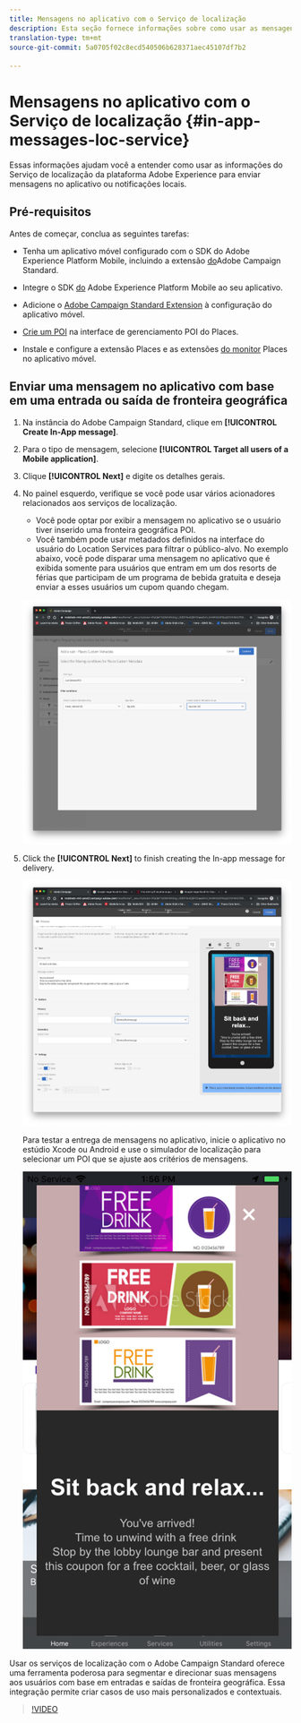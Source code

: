 ```yaml
---
title: Mensagens no aplicativo com o Serviço de localização
description: Esta seção fornece informações sobre como usar as mensagens de push no Campaign Standard com mensagens no aplicativo no Campaign Standard.
translation-type: tm+mt
source-git-commit: 5a0705f02c8ecd540506b628371aec45107df7b2

---
```



# Mensagens no aplicativo com o Serviço de localização {#in-app-messages-loc-service}

Essas informações ajudam você a entender como usar as informações do Serviço de localização da plataforma Adobe Experience para enviar mensagens no aplicativo ou notificações locais.

## Pré-requisitos

Antes de começar, conclua as seguintes tarefas:

* Tenha um aplicativo móvel configurado com o SDK do Adobe Experience Platform Mobile, incluindo a extensão [do](https://aep-sdks.gitbook.io/docs/using-mobile-extensions/adobe-campaign-standard)Adobe Campaign Standard.

* Integre o SDK [do](https://aep-sdks.gitbook.io/docs/getting-started/get-the-sdk) Adobe Experience Platform Mobile ao seu aplicativo.
* Adicione o [Adobe Campaign Standard Extension](https://aep-sdks.gitbook.io/docs/using-mobile-extensions/adobe-campaign-standard) à configuração do aplicativo móvel.

* [Crie um POI](/help/poi-mgmt-ui/create-a-poi-ui.md) na interface de gerenciamento POI do Places.

* Instale e configure a extensão [](/help/places-ext-aep-sdks/places-extension/places-extension.md) Places e as extensões [do monitor](/help/places-ext-aep-sdks/places-monitor-extension/places-monitor-extension.md) Places no aplicativo móvel.

## Enviar uma mensagem no aplicativo com base em uma entrada ou saída de fronteira geográfica

1. Na instância do Adobe Campaign Standard, clique em **[!UICONTROL Create In-App message]**.
1. Para o tipo de mensagem, selecione **[!UICONTROL Target all users of a Mobile application]**.
1. Clique **[!UICONTROL Next]** e digite os detalhes gerais.
1. No painel esquerdo, verifique se você pode usar vários acionadores relacionados aos serviços de localização.

   * Você pode optar por exibir a mensagem no aplicativo se o usuário tiver inserido uma fronteira geográfica POI.
   * Você também pode usar metadados definidos na interface do usuário do Location Services para filtrar o público-alvo.
   No exemplo abaixo, você pode disparar uma mensagem no aplicativo que é exibida somente para usuários que entram em um dos resorts de férias que participam de um programa de bebida gratuita e deseja enviar a esses usuários um cupom quando chegam.

   !["Metadados de locais de mensagens no aplicativo"](/help/assets/last-entered-vacation.png)

1. Click the **[!UICONTROL Next]** to finish creating the In-app message for delivery.

   !["criar um evento"](/help/assets/prepare-ACS.png)

   Para testar a entrega de mensagens no aplicativo, inicie o aplicativo no estúdio Xcode ou Android e use o simulador de localização para selecionar um POI que se ajuste aos critérios de mensagens.

   !["beba cupom"](/help/assets/drink-coupon-on-app.png)

Usar os serviços de localização com o Adobe Campaign Standard oferece uma ferramenta poderosa para segmentar e direcionar suas mensagens aos usuários com base em entradas e saídas de fronteira geográfica. Essa integração permite criar casos de uso mais personalizados e contextuais.

>[!VIDEO](https://www.youtube.com/watch?v=ikiTTQw9c-o)